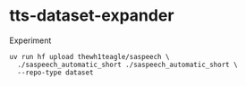 # tts-dataset-expander

Experiment

```console
uv run hf upload thewh1teagle/saspeech \
  ./saspeech_automatic_short ./saspeech_automatic_short \
  --repo-type dataset
```